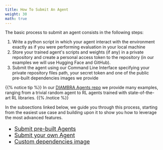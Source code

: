 ```yaml
---
title: How To Submit An Agent
weight: 30
math: true
---
```


The basic process to submit an agent consists in the following steps:

1. Write a python script in which your agent interact with the environment exactly as if you were performing evaluation in your local machine
2. Store your trained agent's scripts and weights (if any) in a private repository and create a personal access token to the repository (in our examples we will use Hugging Face and GitHub).
3. Submit the agent using our Command Line Interface specifying your private repository files path, your secret token and one of the public pre-built dependencies images we provide

{{% notice tip %}}
In our <a href="https://github.com/diambra/agents" target="_blank">DIAMBRA Agents repo</a> we provide many examples, ranging from a trivial random agent to RL agents trained with state-of-the-art RL libraries.
{{% /notice %}}

In the subsections linked below, we guide you through this process, starting from the easiest use case and building upon it to show you how to leverage the most advanced features.

<div style="font-size:1.125rem;">

- <a href="./submitprebuiltagents/">Submit pre-built Agents</a>
- <a href="./submityourownagent/">Submit your own Agent</a>
- <a href="./customdependenciesimage/">Custom dependencies image</a>
</div>